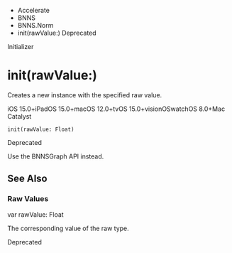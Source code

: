 

- Accelerate
- BNNS
- BNNS.Norm
-  init(rawValue:) Deprecated

Initializer

# init(rawValue:)

Creates a new instance with the specified raw value.

iOS 15.0+iPadOS 15.0+macOS 12.0+tvOS 15.0+visionOSwatchOS 8.0+Mac Catalyst

``` source
init(rawValue: Float)
```

Deprecated

Use the BNNSGraph API instead.

## See Also

### Raw Values

var rawValue: Float

The corresponding value of the raw type.

Deprecated

